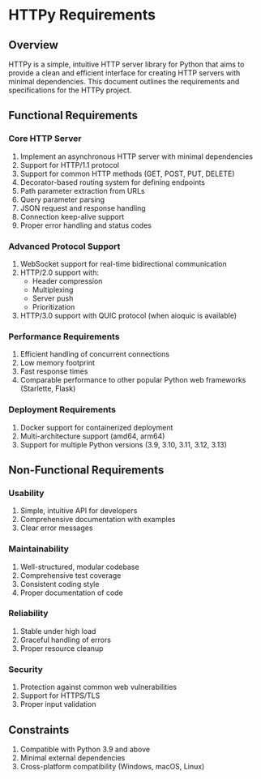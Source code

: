 # HTTPy Requirements

## Overview
HTTPy is a simple, intuitive HTTP server library for Python that aims to provide a clean and efficient interface for creating HTTP servers with minimal dependencies. This document outlines the requirements and specifications for the HTTPy project.

## Functional Requirements

### Core HTTP Server
1. Implement an asynchronous HTTP server with minimal dependencies
2. Support for HTTP/1.1 protocol
3. Support for common HTTP methods (GET, POST, PUT, DELETE)
4. Decorator-based routing system for defining endpoints
5. Path parameter extraction from URLs
6. Query parameter parsing
7. JSON request and response handling
8. Connection keep-alive support
9. Proper error handling and status codes

### Advanced Protocol Support
1. WebSocket support for real-time bidirectional communication
2. HTTP/2.0 support with:
   - Header compression
   - Multiplexing
   - Server push
   - Prioritization
3. HTTP/3.0 support with QUIC protocol (when aioquic is available)

### Performance Requirements
1. Efficient handling of concurrent connections
2. Low memory footprint
3. Fast response times
4. Comparable performance to other popular Python web frameworks (Starlette, Flask)

### Deployment Requirements
1. Docker support for containerized deployment
2. Multi-architecture support (amd64, arm64)
3. Support for multiple Python versions (3.9, 3.10, 3.11, 3.12, 3.13)

## Non-Functional Requirements

### Usability
1. Simple, intuitive API for developers
2. Comprehensive documentation with examples
3. Clear error messages

### Maintainability
1. Well-structured, modular codebase
2. Comprehensive test coverage
3. Consistent coding style
4. Proper documentation of code

### Reliability
1. Stable under high load
2. Graceful handling of errors
3. Proper resource cleanup

### Security
1. Protection against common web vulnerabilities
2. Support for HTTPS/TLS
3. Proper input validation

## Constraints
1. Compatible with Python 3.9 and above
2. Minimal external dependencies
3. Cross-platform compatibility (Windows, macOS, Linux)